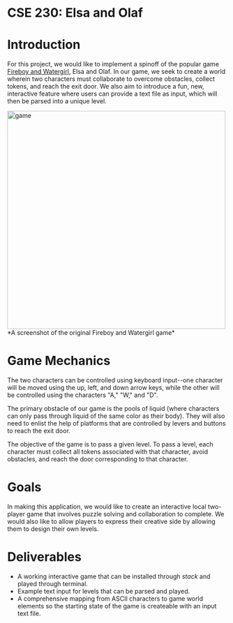 # CSE 230: Elsa and Olaf
# Introduction

For this project, we would like to implement a spinoff of the popular game [Fireboy and Watergirl](https://www.coolmathgames.com/0-fireboy-and-water-girl-in-the-forest-temple), Elsa and Olaf. In our game, we seek to create a world wherein two characters must collaborate to overcome obstacles, collect tokens, and reach the exit door. We also aim to introduce a fun, new, interactive feature where users can provide a text file as input, which will then be parsed into a unique level.

<img src="https://i.imgur.com/dytigqQ.png" alt="game" width="500"/>
*A screenshot of the original Fireboy and Watergirl game*

# Game Mechanics
The two characters can be controlled using keyboard input--one character will be moved using the up, left, and down arrow keys, while the other will be controlled using the characters "A," "W," and "D". 

The primary obstacle of our game is the pools of liquid (where characters can only pass through liquid of the same color as their body). They will also need to enlist the help of platforms that are controlled by levers and buttons to reach the exit door.

The objective of the game is to pass a given level. To pass a level, each character must collect all tokens associated with that character, avoid obstacles, and reach the door corresponding to that character. 

# Goals
In making this application, we would like to create an interactive local two-player game that involves puzzle solving and collaboration to complete. We would also like to allow players to express their creative side by allowing them to design their own levels. 


# Deliverables
- A working interactive game that can be installed through *stack* and played through terminal.
- Example text input for levels that can be parsed and played.
- A comprehensive mapping from ASCII characters to game world elements so the starting state of the game is createable with an input text file.
